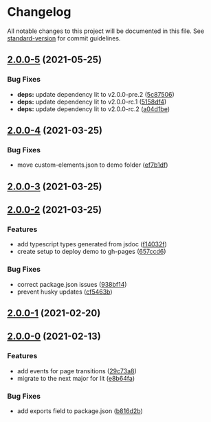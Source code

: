 # Changelog

All notable changes to this project will be documented in this file. See [standard-version](https://github.com/conventional-changelog/standard-version) for commit guidelines.

## [2.0.0-5](https://github.com/alangdm/helium-animated-pages/compare/v2.0.0-4...v2.0.0-5) (2021-05-25)

### Bug Fixes

- **deps:** update dependency lit to v2.0.0-pre.2 ([5c87506](https://github.com/alangdm/helium-animated-pages/commit/5c87506d4c11e967911b9794f1402153c4bd9ce3))
- **deps:** update dependency lit to v2.0.0-rc.1 ([5158df4](https://github.com/alangdm/helium-animated-pages/commit/5158df4725f0eccf5b3f215d4e0a5015b44558bb))
- **deps:** update dependency lit to v2.0.0-rc.2 ([a04d1be](https://github.com/alangdm/helium-animated-pages/commit/a04d1bea24693503e4ff0e44a7bff339962deaaa))

## [2.0.0-4](https://github.com/alangdm/helium-animated-pages/compare/v2.0.0-3...v2.0.0-4) (2021-03-25)

### Bug Fixes

- move custom-elements.json to demo folder ([ef7b1df](https://github.com/alangdm/helium-animated-pages/commit/ef7b1df3d694d2e8de9ecf882ef18d8d7286cd4d))

## [2.0.0-3](https://github.com/alangdm/helium-animated-pages/compare/v2.0.0-2...v2.0.0-3) (2021-03-25)

## [2.0.0-2](https://github.com/alangdm/helium-animated-pages/compare/v2.0.0-1...v2.0.0-2) (2021-03-25)

### Features

- add typescript types generated from jsdoc ([f14032f](https://github.com/alangdm/helium-animated-pages/commit/f14032f9d3c1f8c573021e15d77367790b9c6062))
- create setup to deploy demo to gh-pages ([657ccd6](https://github.com/alangdm/helium-animated-pages/commit/657ccd6947857612612c02641c95ebb729aba857))

### Bug Fixes

- correct package.json issues ([938bf14](https://github.com/alangdm/helium-animated-pages/commit/938bf14c3412fde70383384a6b7cecdf85740282))
- prevent husky updates ([cf5463b](https://github.com/alangdm/helium-animated-pages/commit/cf5463bf3fc3bf763d3f27f4305f6795df3c99c4))

## [2.0.0-1](https://github.com/alangdm/helium-animated-pages/compare/v2.0.0-0...v2.0.0-1) (2021-02-20)

## [2.0.0-0](https://github.com/alangdm/helium-animated-pages/compare/v1.1.1...v2.0.0-0) (2021-02-13)

### Features

- add events for page transitions ([29c73a8](https://github.com/alangdm/helium-animated-pages/commit/29c73a87ebe952c2eadd830ca25fed1e4a67074f))
- migrate to the next major for lit ([e8b64fa](https://github.com/alangdm/helium-animated-pages/commit/e8b64fad9753c0155e7e1d0a13be590773cd1158))

### Bug Fixes

- add exports field to package.json ([b816d2b](https://github.com/alangdm/helium-animated-pages/commit/b816d2b8b67afb2f82287fbed3386e9bbc0d19d0))
